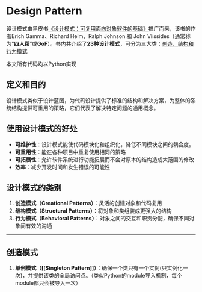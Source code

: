 # Design Pattern
设计模式由黑皮书[《设计模式：可复用面向对象软件的基础》](https://book.douban.com/subject/1052241/)推广而来，该书的作者Erich Gamma、Richard Helm、Ralph Johnson 和 John Vlissides（通常称为“**四人帮**”或**GoF**）。书内共介绍了**23种设计模式**，可分为三大类：<ins>创造、结构和行为模式</ins>

本文所有代码均以Python实现

## 定义和目的
设计模式类似于设计蓝图，为代码设计提供了标准的结构和解决方案，为整体的系统结构提供可重用的策略，它们代表了解决特定问题的通用概念。

## 使用设计模式的好处
- **可维护性**：设计模式能使代码模块化和组织化，降低不同模块之间的耦合度。
- **可重用性**：能在各种项目中重复使用相同的策略
- **可拓展性**：允许软件系统进行功能拓展而不会对原本的结构造成大范围的修改
- **效率**：减少开发时间和发生错误的可能性

## 设计模式的类别
1. **创造模式（Creational Patterns）**：灵活的创建对象和代码复用
2. **结构模式（Structural Patterns）**：将对象和类组装成更强大的结构
3. **行为模式（Behavioral Patterns）**：对象之间的交互和职责分配，确保不同对象间有效的沟通

---
## 创造模式
1. **单例模式（[[Singleton Pattern]]）**：确保一个类只有一个实例(只实例化一次)，并提供该类的全局访问点。（类似Python的module导入机制，每个module都只会被导入一次）
